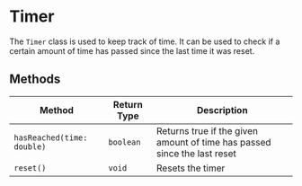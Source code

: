 # Timer

The `Timer` class is used to keep track of time. It can be used to check if a certain amount of time has passed since
the last time it was reset.

## Methods

| Method                     | Return Type | Description                                                              |
|----------------------------|-------------|--------------------------------------------------------------------------|
| `hasReached(time: double)` | `boolean`   | Returns true if the given amount of time has passed since the last reset |
| `reset()`                  | `void`      | Resets the timer                                                         |
